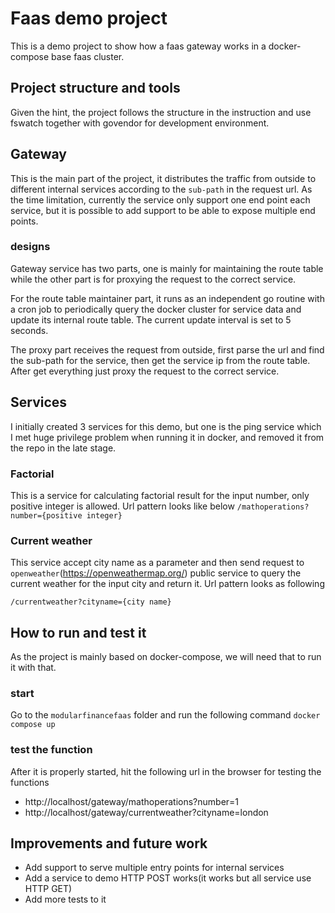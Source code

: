 # Faas demo project

This is a demo project to show how a faas gateway works in a docker-compose base faas cluster.

## Project structure and tools

Given the hint, the project follows the structure in the instruction and use fswatch together with govendor for development environment.

## Gateway

This is the main part of the project, it distributes the traffic from outside to different internal services according to the `sub-path` in the request url. As the time limitation, currently the service only support one end point each service, but it is possible to add support to be able to expose multiple end points.

### designs

Gateway service has two parts, one is mainly for maintaining the route table while the other part is for proxying the request to the correct service.

For the route table maintainer part, it runs as an independent go routine with a cron job to periodically query the docker cluster for service data and update its internal route table. The current update interval is set to 5 seconds.

The proxy part receives the request from outside, first parse the url and find the sub-path for the service, then get the service ip from the route table. After get everything just proxy the request to the correct service.

## Services

I initially created 3 services for this demo, but one is the ping service which I met huge privilege problem when running it in docker, and removed it from the repo in the late stage.

### Factorial

This is a service for calculating factorial result for the input number, only positive integer is allowed. Url pattern looks like below
`/mathoperations?number={positive integer}`

### Current weather

This service accept city name as a parameter and then send request to `openweather`(https://openweathermap.org/) public service to query the current weather for the input city and return it. Url pattern looks as following

`/currentweather?cityname={city name}`

## How to run and test it

As the project is mainly based on docker-compose, we will need that to run it with that.

### start

Go to the `modularfinancefaas` folder and run the following command
`docker compose up`

### test the function

After it is properly started, hit the following url in the browser for testing the functions

- http://localhost/gateway/mathoperations?number=1
- http://localhost/gateway/currentweather?cityname=london

## Improvements and future work

- Add support to serve multiple entry points for internal services
- Add a service to demo HTTP POST works(it works but all service use HTTP GET)
- Add more tests to it